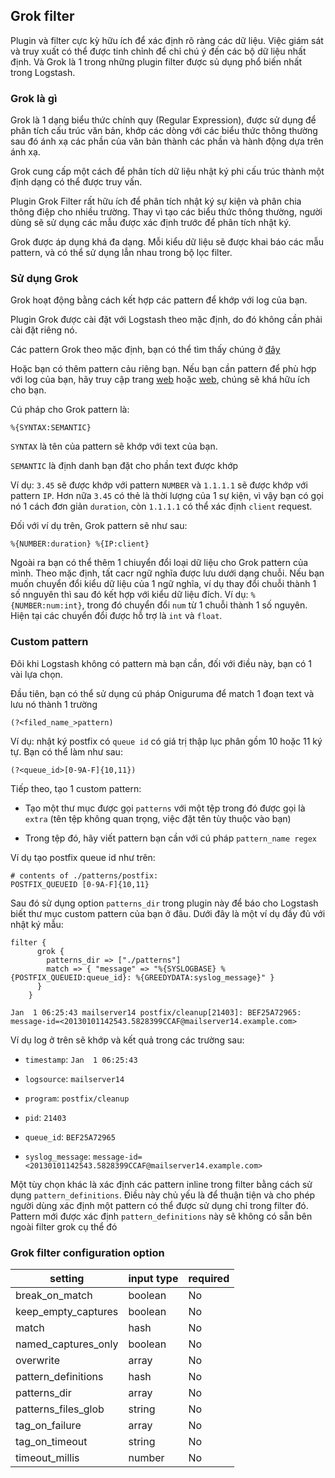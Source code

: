 ## Grok filter

Plugin và filter cực kỳ hữu ích để xác định rõ ràng các dữ liệu. Việc giám sát và truy xuất có thể được tinh chỉnh để chỉ chú ý đến các bộ dữ liệu nhất định. Và Grok là 1 trong những plugin filter được sủ dụng phổ biến nhất trong Logstash.

### Grok là gì

Grok là 1 dạng biểu thức chính quy (Regular Expression), được sử dụng để phân tích cấu trúc văn bản, khớp các dòng với các biểu thức thông thường sau đó ánh xạ các phần của văn bản thành các phần và hành động dựa trên ánh xạ.

Grok cung cấp một cách để phân tích dữ liệu nhật ký phi cấu trúc thành một định dạng có thể được truy vấn.

Plugin Grok Filter rất hữu ích để phân tích nhật ký sự kiện và phân chia thông điệp cho nhiều trường. Thay vì tạo các biểu thức thông thường, người dùng sẽ sử dụng các mẫu được xác định trước để phân tích nhật ký.

Grok được áp dụng khá đa dạng. Mỗi kiểu dữ liệu sẽ được khai báo các mẫu pattern, và có thể sử dụng lẫn nhau trong bộ lọc filter.

### Sử dụng Grok

Grok hoạt động bằng cách kết hợp các pattern để khớp với log của bạn.

Plugin Grok được cài đặt với Logstash theo mặc định, do đó không cần phải cài đặt riêng nó.

Các pattern Grok theo mặc định, bạn có thể tìm thấy chúng ở [đây](https://github.com/logstash-plugins/logstash-patterns-core/blob/master/patterns/grok-patterns)

Hoặc bạn có thêm pattern cảu riêng bạn. Nếu bạn cần pattern để phù hợp với log của bạn, hãy truy cập trang [web](http://grokdebug.herokuapp.com/) hoặc [web](http://grokconstructor.appspot.com/), chúng sẽ khá hữu ích cho bạn.

Cú pháp cho Grok pattern là:

`%{SYNTAX:SEMANTIC}`

`SYNTAX` là tên của pattern sẽ khớp với text của bạn.

`SEMANTIC` là định danh bạn đặt cho phần text được khớp

Ví dụ: `3.45` sẽ được khớp với pattern `NUMBER` và `1.1.1.1` sẽ được khớp với pattern `IP`. Hơn nữa `3.45` có thẻ là thời lượng của 1 sự kiện, vì vậy bạn có gọi nó 1 cách đơn giản `duration`, còn `1.1.1.1` có thể xác định `client` request.

Đối với ví dụ trên, Grok pattern sẽ như sau:

`%{NUMBER:duration} %{IP:client}`

Ngoài ra bạn có thể thêm 1 chiuyển đổi loại dữ liệu cho Grok pattern của mình. Theo mặc định, tất cacr ngữ nghĩa được lưu dưới dạng chuỗi. Nếu bạn muốn chuyển đổi kiểu dữ liệu của 1 ngữ nghĩa, ví dụ thay đổi chuỗi thành 1 số nnguyên thì sau đó kết hợp với kiểu dữ liệu đích. Ví dụ: `%{NUMBER:num:int}`, trong đó chuyển đổi `num` từ 1 chuỗi thành 1 số nguyên. Hiện tại các chuyển đổi được hỗ trợ là `int` và `float`.

### Custom pattern

Đôi khi Logstash không có pattern mà bạn cần, đối với điều này, bạn có 1 vài lựa chọn.

Đầu tiên, bạn có thể sử dụng cú pháp Oniguruma để match 1 đoạn text và lưu nó thành 1 trường

`(?<filed_name_>pattern)`

Ví dụ: nhật ký postfix có `queue id` có giá trị thập lục phân gồm 10 hoặc 11 ký tự. Bạn có thể làm như sau:

`(?<queue_id>[0-9A-F]{10,11})`

Tiếp theo, tạo 1 custom pattern:

- Tạo một thư mục được gọi `patterns` với một tệp trong đó được gọi là `extra` (tên tệp không quan trọng, việc đặt tên tùy thuộc vào bạn)

- Trong tệp đó, hãy viết pattern bạn cần với cú pháp `pattern_name regex`

Ví dụ tạo postfix queue id như trên:

```
# contents of ./patterns/postfix:
POSTFIX_QUEUEID [0-9A-F]{10,11}
```

Sau đó sử dụng option `patterns_dir` trong plugin này để báo cho Logstash biết thư mục custom pattern của bạn ở đâu. Dưới đây là một ví dụ đầy đủ với nhật ký mẫu:

```
filter {
      grok {
        patterns_dir => ["./patterns"]
        match => { "message" => "%{SYSLOGBASE} %{POSTFIX_QUEUEID:queue_id}: %{GREEDYDATA:syslog_message}" }
      }
    }
```

`Jan  1 06:25:43 mailserver14 postfix/cleanup[21403]: BEF25A72965: message-id=<20130101142543.5828399CCAF@mailserver14.example.com>`

Ví dụ log ở trên sẽ khớp và kết quả trong các trường sau:

- `timestamp`: `Jan  1 06:25:43`

- `logsource`: `mailserver14`

- `program`: `postfix/cleanup`

- `pid`: `21403`

- `queue_id`: `BEF25A72965`

- `syslog_message`: `message-id=<20130101142543.5828399CCAF@mailserver14.example.com>`

Một tùy chọn khác là xác định các pattern inline trong filter bằng cách sử dụng `pattern_definitions`. Điều này chủ yếu là để thuận tiện và cho phép người dùng xác định một pattern có thể được sử dụng chỉ trong filter đó. Pattern mới được xác định `pattern_definitions` này sẽ không có sẵn bên ngoài filter grok cụ thể đó

### Grok filter configuration option

| setting | input type | required |
| --- | --- | --- |
| break_on_match | boolean | No |
| keep_empty_captures | boolean | No |
| match | hash | No |
| named_captures_only | boolean | No |
| overwrite | array | No |
| pattern_definitions | hash | No |
| patterns_dir | array | No |
| patterns_files_glob | string | No |
| tag_on_failure | array | No |
| tag_on_timeout | string | No |
| timeout_millis | number | No |